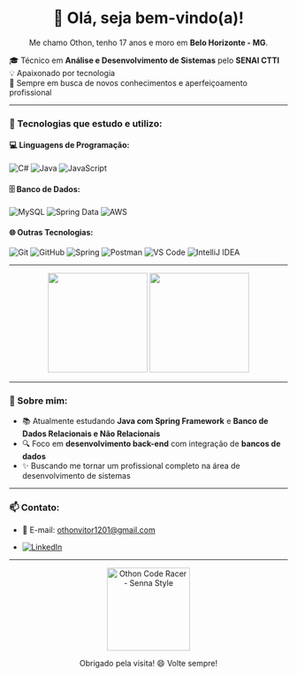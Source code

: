 <h1 align="center">👋 Olá, seja bem-vindo(a)!</h1>

<p align="center">
  Me chamo Othon, tenho 17 anos e moro em <strong>Belo Horizonte - MG</strong>.
</p>

<div align="left">
  🎓 Técnico em <strong>Análise e Desenvolvimento de Sistemas</strong> pelo <strong>SENAI CTTI</strong><br>
  💡 Apaixonado por tecnologia<br>
  🚀 Sempre em busca de novos conhecimentos e aperfeiçoamento profissional
</div>


---

### 🧠 Tecnologias que estudo e utilizo:

#### 💻 Linguagens de Programação:
![C#](https://img.shields.io/badge/C%23-239120?style=for-the-badge&logo=c-sharp&logoColor=white)
![Java](https://img.shields.io/badge/Java-ED8B00?style=for-the-badge&logo=java&logoColor=white)
![JavaScript](https://img.shields.io/badge/JavaScript-F7DF1E?style=for-the-badge&logo=javascript&logoColor=black)

#### 🗄️ Banco de Dados:
![MySQL](https://img.shields.io/badge/MySQL-4479A1?style=for-the-badge&logo=mysql&logoColor=white)
![Spring Data](https://img.shields.io/badge/Spring%20Data-6DB33F?style=for-the-badge&logo=spring&logoColor=white)
![AWS](https://img.shields.io/badge/AWS-232F3E?style=for-the-badge&logo=amazon-aws&logoColor=white)

#### 🌐 Outras Tecnologias:
![Git](https://img.shields.io/badge/Git-F05032?style=for-the-badge&logo=git&logoColor=white)
![GitHub](https://img.shields.io/badge/GitHub-181717?style=for-the-badge&logo=github&logoColor=white)
![Spring](https://img.shields.io/badge/Spring-6DB33F?style=for-the-badge&logo=spring&logoColor=white)
![Postman](https://img.shields.io/badge/Postman-FF6C37?style=for-the-badge&logo=postman&logoColor=white)
![VS Code](https://img.shields.io/badge/VS%20Code-007ACC?style=for-the-badge&logo=visual-studio-code&logoColor=white)
![IntelliJ IDEA](https://img.shields.io/badge/IntelliJ%20IDEA-000000?style=for-the-badge&logo=intellij-idea&logoColor=white)


---


<div align="center">
  <img height="180em" src="https://github-readme-stats.vercel.app/api?username=devothon&show_icons=true&theme=tokyonight&count_private=true"/>
  <img height="180em" src="https://github-readme-stats.vercel.app/api/top-langs/?username=devothon&layout=compact&theme=tokyonight"/>
</div>

---

### 🌱 Sobre mim:

- 📚 Atualmente estudando **Java com Spring Framework** e **Banco de Dados Relacionais e Não Relacionais**
- 🔍 Foco em **desenvolvimento back-end** com integração de **bancos de dados**
- ✨ Buscando me tornar um profissional completo na área de desenvolvimento de sistemas

---

### 📫 Contato:

- 📧 E-mail: [othonvitor1201@gmail.com](mailto:othonvitor1201@gmail.com)
  
- [![LinkedIn](https://img.shields.io/badge/LinkedIn-0A66C2?style=for-the-badge&logo=linkedin&logoColor=white)](https://www.linkedin.com/in/othon-braga-b69003381)    

---


<p align="center">
  <img src="https://media0.giphy.com/media/v1.Y2lkPTc5MGI3NjExb2N1azJ4dWUxb24xemp2bzJ3aGRyczhnMndqeGlyZHQ3a3JsczZyMiZlcD12MV9pbnRlcm5hbF9naWZfYnlfaWQmY3Q9Zw/FrqJqCbqr7YOF2M4QS/giphy.gif" alt="Othon Code Racer - Senna Style" width="150" />
</p>

<p align="center">
  Obrigado pela visita! 😄 Volte sempre!
</p>



